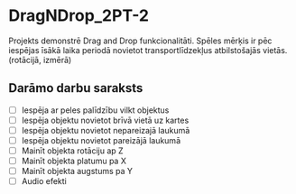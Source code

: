 # DragNDrop_2PT-2
Projekts demonstrē Drag and Drop funkcionalitāti. Spēles mērķis ir pēc iespējas īsākā laika periodā novietot transportlīdzekļus atbilstošajās vietās. (rotācijā, izmērā)

## Darāmo darbu saraksts
- [ ] Iespēja ar peles palīdzību vilkt objektus
- [ ] Iespēja objektu novietot brīvā vietā uz kartes
- [ ] Iespēja objektu novietot nepareizajā laukumā
- [ ] Iespēja objektu novietot pareizājā laukumā
- [ ] Mainīt objekta rotāciju ap Z 
- [ ] Mainīt objekta platumu pa X
- [ ] Mainīt objekta augstums pa Y
- [ ] Audio efekti
